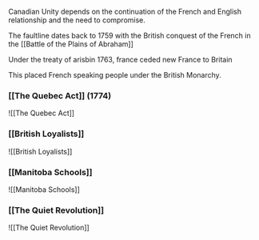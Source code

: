 Canadian Unity depends on the continuation of the French and English relationship and the need to compromise.

The faultline dates back to 1759 with the British conquest of the French in the [[Battle of the Plains of Abraham]]

Under the treaty of arisbin 1763, france ceded new France to Britain

This placed French speaking people under the British Monarchy.

### [[The Quebec Act]] (1774)
![[The Quebec Act]]

### [[British Loyalists]]
![[British Loyalists]]

### [[Manitoba Schools]]
![[Manitoba Schools]]

### [[The Quiet Revolution]]
![[The Quiet Revolution]]
